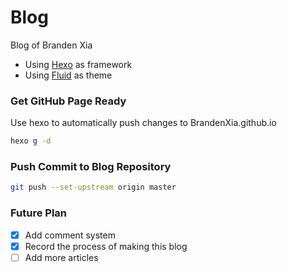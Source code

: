 # Blog

Blog of Branden Xia

- Using [Hexo](https://github.com/hexojs/hexo) as framework
- Using [Fluid](https://github.com/fluid-dev/hexo-theme-fluid) as theme

### Get GitHub Page Ready

Use hexo to automatically push changes to BrandenXia.github.io

```bash
hexo g -d
```

### Push Commit to Blog Repository

```bash
git push --set-upstream origin master 
```

### Future Plan

- [x] Add comment system
- [x] Record the process of making this blog
- [ ] Add more articles